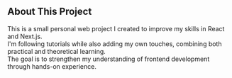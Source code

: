 ## About This Project

This is a small personal web project I created to improve my skills in React and Next.js.  
I'm following tutorials while also adding my own touches, combining both practical and theoretical learning.  
The goal is to strengthen my understanding of frontend development through hands-on experience.
